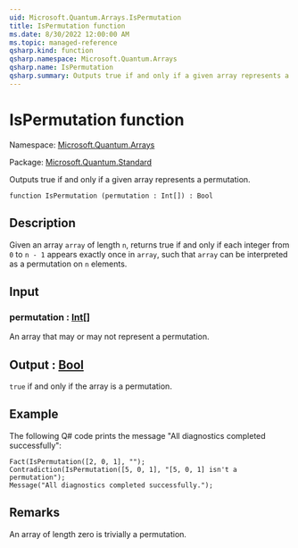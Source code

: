 ```yaml
---
uid: Microsoft.Quantum.Arrays.IsPermutation
title: IsPermutation function
ms.date: 8/30/2022 12:00:00 AM
ms.topic: managed-reference
qsharp.kind: function
qsharp.namespace: Microsoft.Quantum.Arrays
qsharp.name: IsPermutation
qsharp.summary: Outputs true if and only if a given array represents a permutation.
---
```


# IsPermutation function

Namespace: [Microsoft.Quantum.Arrays](xref:Microsoft.Quantum.Arrays)

Package: [Microsoft.Quantum.Standard](https://nuget.org/packages/Microsoft.Quantum.Standard)


Outputs true if and only if a given array represents a permutation.

```qsharp
function IsPermutation (permutation : Int[]) : Bool
```


## Description

Given an array `array` of length `n`, returns true if and only ifeach integer from `0` to `n - 1` appears exactly once in `array`, suchthat `array` can be interpreted as a permutation on `n` elements.

## Input

### permutation : [Int](xref:microsoft.quantum.qsharp.valueliterals#int-literals)[]

An array that may or may not represent a permutation.



## Output : [Bool](xref:microsoft.quantum.qsharp.valueliterals#bool-literals)

`true` if and only if the array is a permutation.

## Example

The following Q# code prints the message "All diagnostics completedsuccessfully":```qsharpFact(IsPermutation([2, 0, 1], "");Contradiction(IsPermutation([5, 0, 1], "[5, 0, 1] isn't a permutation");Message("All diagnostics completed successfully.");```

## Remarks

An array of length zero is trivially a permutation.